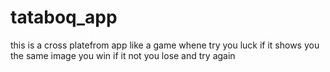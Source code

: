 # tataboq_app
 this is a cross platefrom app like a game whene try you luck if it shows you the same image you win if it not you lose and try again
